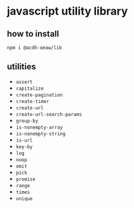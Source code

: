 # javascript utility library

## how to install

```bash
npm i @acdh-oeaw/lib
```

## utilities

- `assert`
- `capitalize`
- `create-pagination`
- `create-timer`
- `create-url`
- `create-url-search-params`
- `group-by`
- `is-nonempty-array`
- `is-nonempty-string`
- `is-url`
- `key-by`
- `log`
- `noop`
- `omit`
- `pick`
- `promise`
- `range`
- `times`
- `unique`
